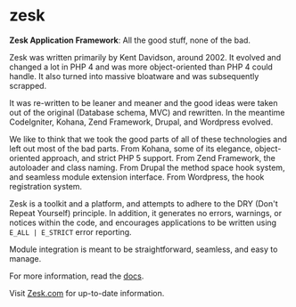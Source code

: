 # zesk

**Zesk Application Framework**: All the good stuff, none of the bad.

Zesk was written primarily by Kent Davidson, around 2002. It evolved and changed a lot in PHP 4 and was more object-oriented than PHP 4 could handle. It also turned into massive bloatware and was subsequently scrapped.

It was re-written to be leaner and meaner and the good ideas were taken out of the original (Database schema, MVC) and rewritten. In the meantime CodeIgniter, Kohana, Zend Framework, Drupal, and Wordpress evolved.

We like to think that we took the good parts of all of these technologies and left out most of the bad parts. From Kohana, some of its elegance, object-oriented approach, and strict PHP 5 support. From Zend Framework, the autoloader and class naming. From Drupal the method space hook system, and seamless module extension interface. From Wordpress, the hook registration system.

Zesk is a toolkit and a platform, and attempts to adhere to the DRY (Don't Repeat Yourself) principle. In addition, it generates no errors, warnings, or notices within the code, and encourages applications to be written using `E_ALL | E_STRICT` error reporting.

Module integration is meant to be straightforward, seamless, and easy to manage.

For more information, read the [docs](./docs).

Visit [Zesk.com](http://zesk.com) for up-to-date information.
